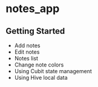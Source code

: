 # notes_app

## Getting Started

- Add notes
- Edit notes
- Notes list
- Change note colors
- Using Cubit state management
- Using Hive local data

